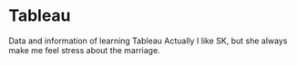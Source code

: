 # Tableau
Data and information of learning Tableau
Actually I like SK, but she always make me feel stress about the marriage.
